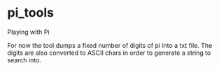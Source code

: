 # pi_tools
 Playing with Pi

 For now the tool dumps a fixed number of digits of pi into a txt file. The digits
 are also converted to ASCII chars in order to generate a string to search into.
